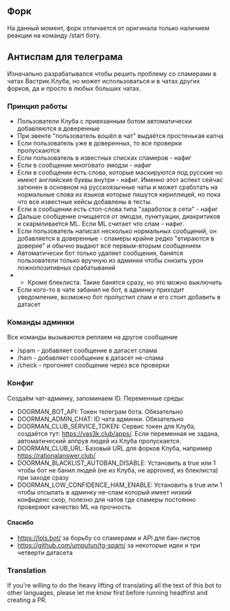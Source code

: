 ## Форк
На данный момент, форк отличается от оригинала только наличием реакции на команду /start боту.

## Антиспам для телеграма

Изначально разрабатывался чтобы решить проблему со спамерами в чатах Вастрик.Клуба, но может использоваться и в чатах других форков, да и просто в любых больших чатах.

### Принцип работы
- Пользователи Клуба с привязанным ботом автоматически добавляются в доверенные
- При эвенте "пользователь вошёл в чат" выдаётся простенькая капча
- Если пользователь уже в доверенных, то все проверки пропускаются
- Если пользователь в известных списках спамеров - нафиг
- Если в сообщении многовато эмодзи - нафиг
- Если в сообщении есть слова, которые маскируются под русские но имеют английские буквы внутри - нафиг. Именно этот аспект сейчас затюнен в основном на русскоязычные чаты и может сработать на нормальные слова из языков которые пишутся кириллицей, но пока что все известные кейсы добавлены в тесты.
- Если в сообщении есть стоп-слова типа "заработок в сети" - нафиг
- Дальше сообщение очищается от эмодзи, пунктуации, диакритиков и скармливается ML. Если ML считает что спам - нафиг.
- Если пользователь написал несколько нормальных сообщений, он добавляется в доверенные - спамеры крайне редко "втираются в доверие" и обычно выдают всё первым-вторым сообщением
- Автоматически бот только удаляет сообщения, банятся пользователи только вручную из админки чтобы снизить урон ложнопозитивных срабатываний
- - Кроме блеклиста. Такие банятся сразу, но это можно выключить
- Если кого-то в чате забанил не бот, в админку приходит уведомление, возможно бот пропустил спам и его стоит добавить в датасет

### Команды админки
Все команды вызываются реплаем на другое сообщение
- /spam - добавляет сообщение в датасет спама
- /ham - добавляет сообщение в датасет не-спама
- /check - прогоняет сообщение через все проверки

### Конфиг
Создаём чат-админку, запоминаем ID.
Переменные среды:
- DOORMAN_BOT_API: Токен телеграм бота. Обязательно
- DOORMAN_ADMIN_CHAT: ID чата админки. Обязательно
- DOORMAN_CLUB_SERVICE_TOKEN: Сервис токен для Клуба, создаётся тут: https://vas3k.club/apps/. Если переменная не задана, автоматический аппрув людей из Клуба пропускается.
- DOORMAN_CLUB_URL: Базовый URL для форков Клуба, например https://rationalanswer.club/
- DOORMAN_BLACKLIST_AUTOBAN_DISABLE: Установить в true или 1 чтобы бот не банил людей (не из Клуба, не approved, из блеклиста) при заходе сразу
- DOORMAN_LOW_CONFIDENCE_HAM_ENABLE: Установить в true или 1 чтобы отсылать в админку не-спам который имеет низкий конфиденс скор, полезно для чатов где спамеры постоянно проверяют качество ML на прочность

#### Спасибо
- https://lols.bot/ за борьбу со спамерами и API для бан-листов
- https://github.com/umputun/tg-spam/ за некоторые идеи и три четверти датасета

### Translation
If you're willing to do the heavy lifting of translating all the text of this bot to other languages, please let me know first before running headfirst and creating a PR.

